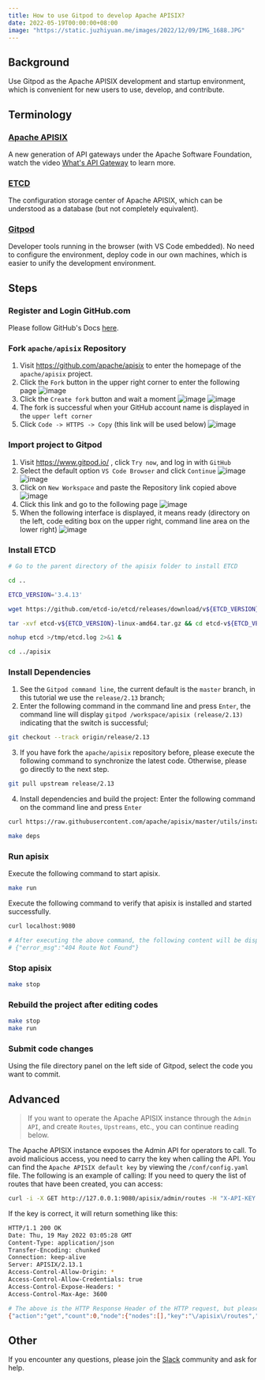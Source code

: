 ```yaml
---
title: How to use Gitpod to develop Apache APISIX?
date: 2022-05-19T00:00:00+08:00
image: "https://static.juzhiyuan.me/images/2022/12/09/IMG_1688.JPG"
---
```


## Background

Use Gitpod as the Apache APISIX development and startup environment, which is convenient for new users to use, develop, and contribute.

## Terminology

### [Apache APISIX](http://apisix.apache.org/)

A new generation of API gateways under the Apache Software Foundation, watch the video [What's API Gateway](https://www.youtube.com/watch?v=hWRRdICvMNs) to learn more.

### [ETCD](https://etcd.io/)

The configuration storage center of Apache APISIX, which can be understood as a database (but not completely equivalent).

### [Gitpod](https://www.gitpod.io/)

Developer tools running in the browser (with VS Code embedded). No need to configure the environment, deploy code in our own machines, which is easier to unify the development environment.

## Steps

### Register and Login GitHub.com

Please follow GitHub's Docs [here](https://docs.github.com/en/get-started/signing-up-for-github/signing-up-for-a-new-github-account).

### Fork `apache/apisix` Repository

1. Visit https://github.com/apache/apisix to enter the homepage of the `apache/apisix` project.
2. Click the `Fork` button in the upper right corner to enter the following page
   ![image](https://user-images.githubusercontent.com/2106987/169227139-d730ba89-0191-4b43-9ceb-0eca5f0ac52a.png)
3. Click the `Create fork` button and wait a moment
   ![image](https://user-images.githubusercontent.com/2106987/169227257-f93dcbc1-793e-43a8-9907-184746639a27.png)
   ![image](https://user-images.githubusercontent.com/2106987/169227307-3af310cc-b195-42cf-af51-bc40658f9a58.png)
4. The fork is successful when your GitHub account name is displayed in the `upper left corner`
5. Click `Code -> HTTPS -> Copy` (this link will be used below)
   ![image](https://user-images.githubusercontent.com/2106987/169227389-9732c04b-e389-414c-8569-590f733d9240.png)

### Import project to Gitpod

1. Visit https://www.gitpod.io/ , click `Try now`, and log in with `GitHub`
2. Select the default option `VS Code Browser` and click `Continue`
   ![image](https://user-images.githubusercontent.com/2106987/169227561-4ed6d4a5-41dc-47a8-b907-654daf1f349d.png)
   ![image](https://user-images.githubusercontent.com/2106987/169227576-4c274bea-cb55-4821-b931-33d773d83baa.png)
3. Click on `New Workspace` and paste the Repository link copied above
   ![image](https://user-images.githubusercontent.com/2106987/169227625-fc1c9a6f-a6f1-4229-bd8f-ca3aec1db8a9.png)
4. Click this link and go to the following page
   ![image](https://user-images.githubusercontent.com/2106987/169227696-9db4a768-cc88-4398-b7ad-765d07b74bf0.png)
5. When the following interface is displayed, it means ready (directory on the left, code editing box on the upper right, command line area on the lower right)
   ![image](https://user-images.githubusercontent.com/2106987/169227780-6f06bd40-7e75-476e-a49e-9a4015dbe6a2.png)

### Install ETCD

```sh
# Go to the parent directory of the apisix folder to install ETCD

cd ..

ETCD_VERSION='3.4.13'

wget https://github.com/etcd-io/etcd/releases/download/v${ETCD_VERSION}/etcd-v${ETCD_VERSION}-linux-amd64.tar.gz

tar -xvf etcd-v${ETCD_VERSION}-linux-amd64.tar.gz && cd etcd-v${ETCD_VERSION}-linux-amd64 && sudo cp -a etcd etcdctl /usr/bin/

nohup etcd >/tmp/etcd.log 2>&1 &

cd ../apisix
```

### Install Dependencies

1. See the `Gitpod command line`, the current default is the `master` branch, in this tutorial we use the `release/2.13` branch;
2. Enter the following command in the command line and press `Enter`, the command line will display `gitpod /workspace/apisix (release/2.13)` indicating that the switch is successful;

```sh
git checkout --track origin/release/2.13
```

3. If you have fork the `apache/apisix` repository before, please execute the following command to synchronize the latest code. Otherwise, please go directly to the next step.

```sh
git pull upstream release/2.13
```

4. Install dependencies and build the project: Enter the following command on the command line and press `Enter`

```sh
curl https://raw.githubusercontent.com/apache/apisix/master/utils/install-dependencies.sh -sL | bash -

make deps
```

### Run apisix

Execute the following command to start apisix.

```sh
make run
```

Execute the following command to verify that apisix is installed and started successfully.

```sh
curl localhost:9080

# After executing the above command, the following content will be displayed, indicating that the startup is successful
# {"error_msg":"404 Route Not Found"}
```

### Stop apisix

```sh
make stop
```

### Rebuild the project after editing codes

```sh
make stop
make run
```

### Submit code changes

Using the file directory panel on the left side of Gitpod, select the code you want to commit.

## Advanced

> If you want to operate the Apache APISIX instance through the `Admin API`, and create `Routes`, `Upstreams`, etc., you can continue reading below.

The Apache APISIX instance exposes the Admin API for operators to call. To avoid malicious access, you need to carry the key when calling the API. You can find the `Apache APISIX default key` by viewing the `/conf/config.yaml` file. The following is an example of calling: If you need to query the list of routes that have been created, you can access:

```sh
curl -i -X GET http://127.0.0.1:9080/apisix/admin/routes -H "X-API-KEY: edd1c9f034335f136f87ad84b625c8f1"
```

If the key is correct, it will return something like this:

```sh
HTTP/1.1 200 OK
Date: Thu, 19 May 2022 03:05:28 GMT
Content-Type: application/json
Transfer-Encoding: chunked
Connection: keep-alive
Server: APISIX/2.13.1
Access-Control-Allow-Origin: *
Access-Control-Allow-Credentials: true
Access-Control-Expose-Headers: *
Access-Control-Max-Age: 3600

# The above is the HTTP Response Header of the HTTP request, but please focus on the following: If nodes is empty, it means that no Route is currently created.
{"action":"get","count":0,"node":{"nodes":[],"key":"\/apisix\/routes","dir":true}}
```

## Other

If you encounter any questions, please join the [Slack](https://apisix.apache.org/docs/general/join/) community and ask for help.
